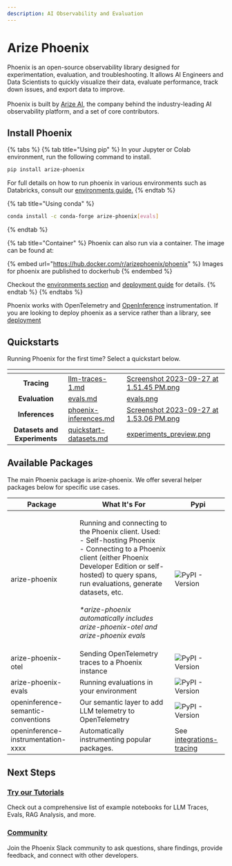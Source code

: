 ```yaml
---
description: AI Observability and Evaluation
---
```


# Arize Phoenix

Phoenix is an open-source observability library designed for experimentation, evaluation, and troubleshooting. It allows AI Engineers and Data Scientists to quickly visualize their data, evaluate performance, track down issues, and export data to improve.\
\
Phoenix is built by [Arize AI](https://www.arize.com), the company behind the industry-leading AI observability platform, and a set of core contributors.

## Install Phoenix

{% tabs %}
{% tab title="Using pip" %}
In your Jupyter or Colab environment, run the following command to install.

```sh
pip install arize-phoenix
```

For full details on how to run phoenix in various environments such as Databricks, consult our [environments guide.](deployment/environments.md)
{% endtab %}

{% tab title="Using conda" %}
```sh
conda install -c conda-forge arize-phoenix[evals]
```
{% endtab %}

{% tab title="Container" %}
Phoenix can also run via a container. The image can be found at:

{% embed url="https://hub.docker.com/r/arizephoenix/phoenix" %}
Images for phoenix are published to dockerhub
{% endembed %}

Checkout the [environments section](deployment/environments.md) and [deployment guide](deployment/deploying-phoenix.md) for details.
{% endtab %}
{% endtabs %}

Phoenix works with OpenTelemetry and [OpenInference](https://github.com/Arize-ai/openinference) instrumentation. If you are looking to deploy phoenix as a service rather than a library, see [deployment](deployment/ "mention")



## Quickstarts

Running Phoenix for the first time? Select a quickstart below.

<table data-card-size="large" data-view="cards"><thead><tr><th align="center"></th><th data-hidden data-card-target data-type="content-ref"></th><th data-hidden data-card-cover data-type="files"></th></tr></thead><tbody><tr><td align="center"><strong>Tracing</strong></td><td><a href="tracing/llm-traces-1.md">llm-traces-1.md</a></td><td><a href=".gitbook/assets/Screenshot 2023-09-27 at 1.51.45 PM.png">Screenshot 2023-09-27 at 1.51.45 PM.png</a></td></tr><tr><td align="center"><strong>Evaluation</strong></td><td><a href="evaluation/evals.md">evals.md</a></td><td><a href=".gitbook/assets/evals.png">evals.png</a></td></tr><tr><td align="center"><strong>Inferences</strong></td><td><a href="inferences/phoenix-inferences.md">phoenix-inferences.md</a></td><td><a href=".gitbook/assets/Screenshot 2023-09-27 at 1.53.06 PM.png">Screenshot 2023-09-27 at 1.53.06 PM.png</a></td></tr><tr><td align="center"><strong>Datasets and Experiments</strong></td><td><a href="datasets-and-experiments/quickstart-datasets.md">quickstart-datasets.md</a></td><td><a href=".gitbook/assets/experiments_preview.png">experiments_preview.png</a></td></tr></tbody></table>

## Available Packages

The main Phoenix package is arize-phoenix. We offer several helper packages below for specific use cases.

| Package                            | What It's For                                                                                                                                                                                                                                                                                                                        | Pypi                                                                                                                   |
| ---------------------------------- | ------------------------------------------------------------------------------------------------------------------------------------------------------------------------------------------------------------------------------------------------------------------------------------------------------------------------------------ | ---------------------------------------------------------------------------------------------------------------------- |
| arize-phoenix                      | <p>Running and connecting to the Phoenix client. Used:<br>- Self-hosting Phoenix<br>- Connecting to a Phoenix client (either Phoenix Developer Edition or self-hosted) to query spans, run evaluations, generate datasets, etc.<br><br><em>*arize-phoenix automatically includes arize-phoenix-otel and arize-phoenix evals</em></p> | <img src="https://img.shields.io/pypi/v/arize-phoenix" alt="PyPI - Version" data-size="original">                      |
| arize-phoenix-otel                 | Sending OpenTelemetry traces to a Phoenix instance                                                                                                                                                                                                                                                                                   | <img src="https://img.shields.io/pypi/v/arize-phoenix-otel" alt="PyPI - Version" data-size="original">                 |
| arize-phoenix-evals                | Running evaluations in your  environment                                                                                                                                                                                                                                                                                             | <img src="https://img.shields.io/pypi/v/arize-phoenix-evals" alt="PyPI - Version" data-size="original">                |
| openinference-semantic-conventions | Our semantic layer to add LLM telemetry to OpenTelemetry                                                                                                                                                                                                                                                                             | <img src="https://img.shields.io/pypi/v/openinference-semantic-conventions" alt="PyPI - Version" data-size="original"> |
| openinference-instrumentation-xxxx | Automatically instrumenting popular packages.                                                                                                                                                                                                                                                                                        | See [integrations-tracing](tracing/integrations-tracing/ "mention")                                                    |

## Next Steps

### [Try our Tutorials](notebooks.md)

Check out a comprehensive list of example notebooks for LLM Traces, Evals, RAG Analysis, and more.

### [Community](https://join.slack.com/t/arize-ai/shared_invite/zt-1ppbtg5dd-1CYmQO4dWF4zvXFiONTjMg)

Join the Phoenix Slack community to ask questions, share findings, provide feedback, and connect with other developers.
